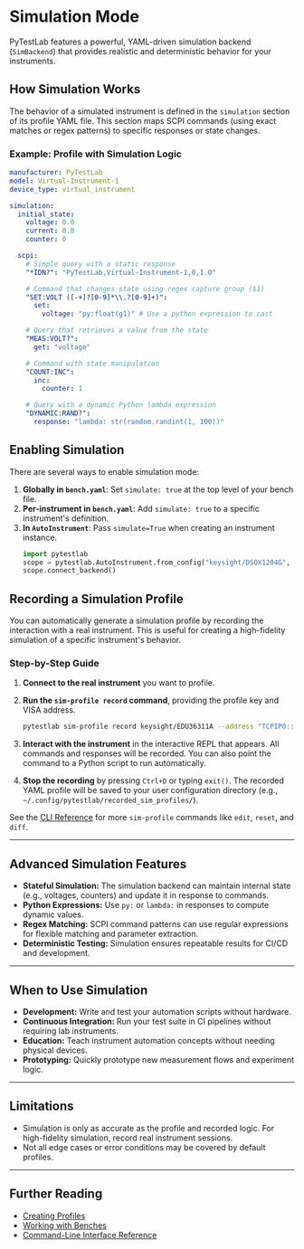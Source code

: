 # Simulation Mode

PyTestLab features a powerful, YAML-driven simulation backend (`SimBackend`) that provides realistic and deterministic behavior for your instruments.

## How Simulation Works

The behavior of a simulated instrument is defined in the `simulation` section of its profile YAML file. This section maps SCPI commands (using exact matches or regex patterns) to specific responses or state changes.

### Example: Profile with Simulation Logic

```yaml title="pytestlab/profiles/pytestlab/virtual_instrument.yaml"
manufacturer: PyTestLab
model: Virtual-Instrument-1
device_type: virtual_instrument

simulation:
  initial_state:
    voltage: 0.0
    current: 0.0
    counter: 0

  scpi:
    # Simple query with a static response
    "*IDN?": "PyTestLab,Virtual-Instrument-1,0,1.0"

    # Command that changes state using regex capture group ($1)
    "SET:VOLT ([-+]?[0-9]*\\.?[0-9]+)":
      set:
        voltage: "py:float(g1)" # Use a python expression to cast

    # Query that retrieves a value from the state
    "MEAS:VOLT?":
      get: "voltage"

    # Command with state manipulation
    "COUNT:INC":
      inc:
        counter: 1

    # Query with a dynamic Python lambda expression
    "DYNAMIC:RAND?":
      response: "lambda: str(random.randint(1, 100))"
```

## Enabling Simulation

There are several ways to enable simulation mode:

1. **Globally in `bench.yaml`**: Set `simulate: true` at the top level of your bench file.
2. **Per-instrument in `bench.yaml`**: Add `simulate: true` to a specific instrument's definition.
3. **In `AutoInstrument`**: Pass `simulate=True` when creating an instrument instance.
    ```python
    import pytestlab
    scope = pytestlab.AutoInstrument.from_config("keysight/DSOX1204G", simulate=True)
    scope.connect_backend()
    ```

## Recording a Simulation Profile

You can automatically generate a simulation profile by recording the interaction with a real instrument. This is useful for creating a high-fidelity simulation of a specific instrument's behavior.

### Step-by-Step Guide

1. **Connect to the real instrument** you want to profile.

2. **Run the `sim-profile record` command**, providing the profile key and VISA address.

    ```bash
    pytestlab sim-profile record keysight/EDU36311A --address "TCPIP0::..."
    ```

3. **Interact with the instrument** in the interactive REPL that appears. All commands and responses will be recorded. You can also point the command to a Python script to run automatically.

4. **Stop the recording** by pressing `Ctrl+D` or typing `exit()`. The recorded YAML profile will be saved to your user configuration directory (e.g., `~/.config/pytestlab/recorded_sim_profiles/`).

See the [CLI Reference](cli.md) for more `sim-profile` commands like `edit`, `reset`, and `diff`.

---

## Advanced Simulation Features

- **Stateful Simulation:** The simulation backend can maintain internal state (e.g., voltages, counters) and update it in response to commands.
- **Python Expressions:** Use `py:` or `lambda:` in responses to compute dynamic values.
- **Regex Matching:** SCPI command patterns can use regular expressions for flexible matching and parameter extraction.
- **Deterministic Testing:** Simulation ensures repeatable results for CI/CD and development.

---

## When to Use Simulation

- **Development:** Write and test your automation scripts without hardware.
- **Continuous Integration:** Run your test suite in CI pipelines without requiring lab instruments.
- **Education:** Teach instrument automation concepts without needing physical devices.
- **Prototyping:** Quickly prototype new measurement flows and experiment logic.

---

## Limitations

- Simulation is only as accurate as the profile and recorded logic. For high-fidelity simulation, record real instrument sessions.
- Not all edge cases or error conditions may be covered by default profiles.

---

## Further Reading

- [Creating Profiles](../profiles/creating.md)
- [Working with Benches](bench_descriptors.md)
- [Command-Line Interface Reference](cli.md)